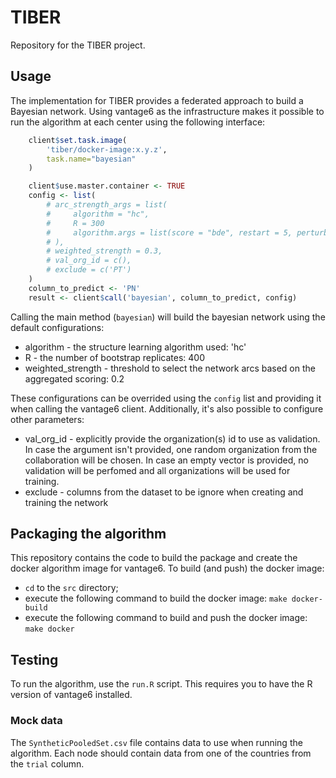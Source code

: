 # TIBER

Repository for the TIBER project.

## Usage

The implementation for TIBER provides a federated approach to build a Bayesian network.
Using vantage6 as the infrastructure makes it possible to run the algorithm at each center using the following interface:

```R
    client$set.task.image(
        'tiber/docker-image:x.y.z',
        task.name="bayesian"
    )

    client$use.master.container <- TRUE
    config <- list(
        # arc_strength_args = list(
        #     algorithm = "hc",
        #     R = 300
        #     algorithm.args = list(score = "bde", restart = 5, perturb = 5)
        # ),
        # weighted_strength = 0.3,
        # val_org_id = c(),
        # exclude = c('PT')
    )
    column_to_predict <- 'PN'
    result <- client$call('bayesian', column_to_predict, config)
```

Calling the main method (`bayesian`) will build the bayesian network using the default configurations:
- algorithm - the structure learning algorithm used: 'hc'
- R - the number of bootstrap replicates: 400
- weighted_strength - threshold to select the network arcs based on the aggregated scoring: 0.2

These configurations can be overrided using the `config` list and providing it when calling the vantage6 client.
Additionally, it's also possible to configure other parameters:
- val_org_id - explicitly provide the organization(s) id to use as validation. In case the argument isn't provided, 
one random organization from the collaboration will be chosen. In case an empty vector is provided, no validation 
will be perfomed and all organizations will be used for training.
- exclude - columns from the dataset to be ignore when creating and training the network

## Packaging the algorithm

This repository contains the code to build the package and create the docker algorithm image for vantage6.
To build (and push) the docker image:
- `cd` to the `src` directory;
- execute the following command to build the docker image: `make docker-build`
- execute the following command to build and push the docker image: `make docker`

## Testing

To run the algorithm, use the `run.R` script. This requires you to have the R version of vantage6 installed.

### Mock data

The `SyntheticPooledSet.csv` file contains data to use when running the algorithm. Each node should contain data from one of the countries from the `trial` column.
